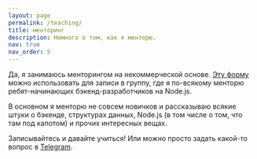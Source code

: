 ```yaml
---
layout: page
permalink: /teaching/
title: менторинг
description: Немного о том, как я менторю.
nav: true
nav_order: 5
---
```

Да, я занимаюсь менторингом на некоммерческой основе. [Эту форму](https://docs.google.com/forms/d/e/1FAIpQLSdvS3xFFiPOJuU3GEfQ1gQibpYLarMXca1vaKQA9AnLE-LTVg/viewform) можно использовать для записи в группу, где я по-всякому менторю ребят-начинающих бэкенд-разработчиков на Node.js.

В основном я менторю не совсем новичков и рассказываю всякие штуки о бэкенде, структурах данных, Node.js (в том числе о том, что там под капотом) и прочих интересных вещах.

Записывайтесь и давайте учиться! Или можно просто задать какой-то вопрос в [Telegram](https://t.me/sptmru).


